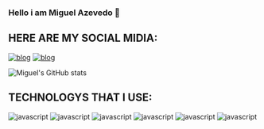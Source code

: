 ### Hello i am Miguel Azevedo 🙋

## HERE ARE MY SOCIAL MIDIA:

[![blog](https://img.shields.io/badge/Instagram-E4405F?style=for-the-badge&logo=instagram&logoColor=white)](https://www.instagram.com/miguelzvd_/)
[![blog](https://img.shields.io/badge/LinkedIn-0077B5?style=for-the-badge&logo=linkedin&logoColor=white)](https://www.linkedin.com/in/miguel-azevedo-a05291172/)

![Miguel's GitHub stats](https://github-readme-stats.vercel.app/api?username=Miguelzvd&show_icons=true&theme=radical)

## TECHNOLOGYS THAT I USE:
<div style="display: inline_block">
    <img alt="javascript" src="https://img.shields.io/badge/JavaScript-F7DF1E?style=for-the-badge&logo=javascript&logoColor=black"/>
    <img alt="javascript" src="https://img.shields.io/badge/TypeScript-007ACC?style=for-the-badge&logo=typescript&logoColor=white"/>
    <img alt="javascript" src="https://img.shields.io/badge/React-20232A?style=for-the-badge&logo=react&logoColor=61DAFB"/>
    <img alt="javascript" src="https://img.shields.io/badge/Tailwind_CSS-38B2AC?style=for-the-badge&logo=tailwind-css&logoColor=white"/>
    <img alt="javascript" src="https://img.shields.io/badge/Figma-F24E1E?style=for-the-badge&logo=figma&logoColor=white"/>
    <img alt="javascript" src="https://img.shields.io/badge/Python-14354C?style=for-the-badge&logo=python&logoColor=white"/>
</div>

